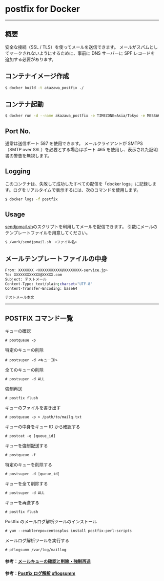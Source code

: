 # postfix for Docker

---

## 概要

安全な接続（SSL / TLS）を使ってメールを送信できます。
メールがスパムとしてマークされないようにするために、事前に DNS サーバーに SPF レコードを追加する必要があります。

## コンテナイメージ作成

```sh
$ docker build -t akazawa_postfix ./
```

## コンテナ起動

```sh
$ docker run -d --name akazawa_postfix -e TIMEZONE=Asia/Tokyo -e MESSAGE_SIZE_LIMIT=10240000 -e AUTH_USER=user -e AUTH_PASSWORD=password -e DISABLE_SMTP_AUTH_ON_PORT_25=true -p 8587:587 -p 8465:465 --privileged akazawa_postfix
```

## Port No.

通常は送信ポート 587 を使用できます。
メールクライアントが SMTPS（SMTP over SSL）を必要とする場合はポート 465 を使用し、表示された証明書の警告を無視します。

## Logging

このコンテナは、失敗して成功したすべての配信を「docker logs」に記録します。ログをリアルタイムで表示するには、次のコマンドを使用します。

```sh
$ docker logs -f postfix
```

## Usage

[sendjpmail.sh](https://github.com/nanaka-inside/C86/blob/master/richmikan/chap_sendmail.rst)のスクリプトを利用してメールを配信できます。
引数にメールのテンプレートファイルを用意してください。

```sh
$ /work/sendjpmail.sh　<ファイル名>
```

## メールテンプレートファイルの中身

```sh
From: XXXXXXX <XXXXXXXXXXX@XXXXXXXX-service.jp>
To: XXXXXXXXXXXX@XXXXX.com
Subject: テストメール
Content-Type: text/plain;charset="UTF-8"
Content-Transfer-Encoding: base64

テストメール本文

```

---

## POSTFIX コマンド一覧

キューの確認

```
# postqueue -p
```

特定のキューの削除

```
# postsuper -d <キューID>
```

全てのキューの削除

```
# postsuper -d ALL
```

強制再送

```
# postfix flush
```

キューのファイルを書き出す

```
# postqueue -p > /path/to/mailq.txt
```

キューの中身をキュー ID から確認する

```
# postcat -q [queue_id]
```

キューを強制配送する

```
# postqueue -f
```

特定のキューを削除する

```
# postsuper -d [queue_id]
```

キューを全て削除する

```
# postsuper -d ALL
```

キューを再送する

```
# postfix flush
```

Postfix のメールログ解析ツールのインストール

```
# yum --enablerepo=centosplus install postfix-perl-scripts
```

メールログ解析ツールを実行する

```
# pflogsumm /var/log/maillog
```

#### 参考：[メールキューの確認と削除・強制再送](https://qiita.com/hanko_pettanko/items/880d8d5bc8ed37ea88df)

#### 参考：[Postfix ログ解析 pflogsumm](https://blog.bungu-do.jp/archives/2034)
